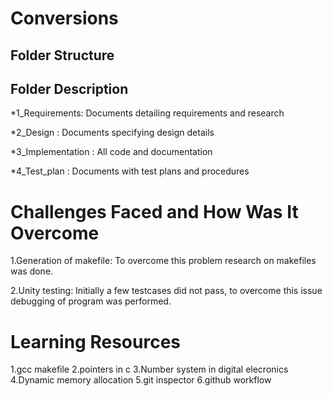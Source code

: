 # Conversions

## Folder Structure
## Folder	Description

*1_Requirements:	Documents detailing requirements and research

*2_Design :	Documents specifying design details

*3_Implementation :  All code and documentation

*4_Test_plan	: Documents with test plans and procedures
 
 # Challenges Faced and How Was It Overcome
 
 1.Generation of makefile: To overcome this problem research on makefiles was done.
 
 2.Unity testing: Initially a few testcases did not pass, to overcome this issue debugging of program was performed.
 # Learning Resources
 
  1.gcc makefile
  2.pointers in c
  3.Number system in digital elecronics
  4.Dynamic memory allocation
  5.git inspector
  6.github workflow
